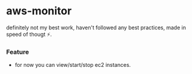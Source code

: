 # aws-monitor

definitely not my best work, haven't followed any best practices, made in speed of thougt ⚡️.


### Feature
- for now you can view/start/stop ec2 instances.
